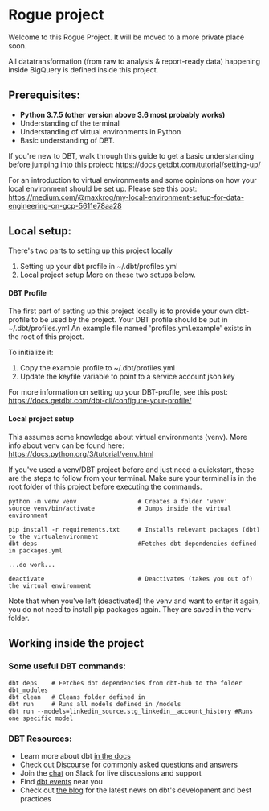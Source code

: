 
# Rogue project
Welcome to this Rogue Project. It will be moved to a more private place soon.

All datatransformation (from raw to analysis & report-ready data) happening inside BigQuery is defined inside this project.


## Prerequisites:

- **Python 3.7.5 (other version above 3.6 most probably works)**
- Understanding of the terminal
- Understanding of virtual environments in Python
- Basic understanding of DBT.

If you're new to DBT, walk through this guide to get a basic understanding before jumping into this project:
https://docs.getdbt.com/tutorial/setting-up/

For an introduction to virtual environments and some opinions on how your local environment should be set up. Please see this post:
https://medium.com/@maxkrog/my-local-environment-setup-for-data-engineering-on-gcp-5611e78aa28

## Local setup:

There's two parts to setting up this project locally
1. Setting up your dbt profile in ~/.dbt/profiles.yml
2. Local project setup
More on these two setups below.

#### DBT Profile
The first part of setting up this project locally is to provide your own dbt-profile to be used by the project. Your DBT profile should be put in ~/.dbt/profiles.yml
An example file named 'profiles.yml.example' exists in the root of this project.

To initialize it:
1. Copy the example profile to ~/.dbt/profiles.yml
2. Update the keyfile variable to point to a service account json key

For more information on setting up your DBT-profile, see this post:
https://docs.getdbt.com/dbt-cli/configure-your-profile/

####  Local project setup
This assumes some knowledge about virtual environments (venv).
More info about venv can be found here: https://docs.python.org/3/tutorial/venv.html

If you've used a venv/DBT project before and just need a quickstart, these are the steps to follow from your terminal. Make sure your terminal is in the root folder of this project before executing the commands.

    python -m venv venv                 # Creates a folder 'venv'
    source venv/bin/activate            # Jumps inside the virtual environment

    pip install -r requirements.txt     # Installs relevant packages (dbt) to the virtualenvironment
    dbt deps 							#Fetches dbt dependencies defined in packages.yml

    ...do work...

    deactivate                          # Deactivates (takes you out of) the virtual environment

Note that when you've left (deactivated) the venv and want to enter it again, you do not need to install pip packages again. They are saved in the venv-folder.


## Working inside the project

### Some useful DBT commands:
    dbt deps 	# Fetches dbt dependencies from dbt-hub to the folder dbt_modules
    dbt clean 	# Cleans folder defined in
    dbt run 	# Runs all models defined in /models
    dbt run --models=linkedin_source.stg_linkedin__account_history #Runs one specific model




### DBT Resources:
- Learn more about dbt [in the docs](https://docs.getdbt.com/docs/introduction)
- Check out [Discourse](https://discourse.getdbt.com/) for commonly asked questions and answers
- Join the [chat](http://slack.getdbt.com/) on Slack for live discussions and support
- Find [dbt events](https://events.getdbt.com) near you
- Check out [the blog](https://blog.getdbt.com/) for the latest news on dbt's development and best practices
